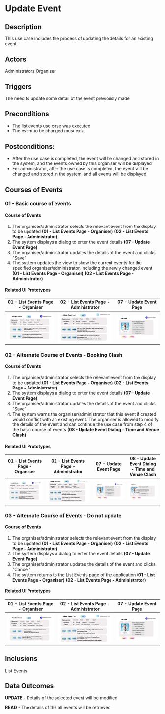 # Update Event

## Description

This use case includes the process of updating the details for an existing event

## Actors

Administrators
Organiser

## Triggers

The need to update some detail of the event previously made

## Preconditions

- The list events use case was executed
- The event to be changed must exist

## Postconditions:

- After the use case is completed, the event will be changed and stored in the system, and the events owned by this organiser will be displayed
- For administrator, after the use case is completed, the event will be changed and stored in the system, and all events will be displayed

## Courses of Events

### 01 - Basic course of events
#### Course of Events
1. The organiser/administrator selects the relevant event from the display to be updated **(01 - List Events Page - Organiser)** **(02 - List Events Page - Administrator)**
2. The system displays a dialog to enter the event details  **(07 - Update Event Page)**
3. The organiser/administrator updates the details of the event and clicks "Save"
4. The system updates the view to show the current events for the specified organiser/administrator, including the newly changed event **(01 - List Events Page - Organiser)** **(02 - List Events Page - Administrator)**
#### Related UI Prototypes
| 01 - List Events Page - Organiser                             | 02 - List Events Page - Administrator                                      | 07 - Update Event Page|
|---------------------------------------------------------------|----------------------------------------------------------------------------|-----------------------|
| ![List Events Page - Organiser](../ui/ListEvents(Organiser).png) | ![List Events Page - Administrator](../ui/ListEvents(Administrator).png) | ![Update Event Page](../ui/UpdateEvent.png)|


### 02  - Alternate Course of Events - Booking Clash

#### Course of Events

1. The organiser/administrator selects the relevant event from the display to be updated **(01 - List Events Page - Organiser)** **(02 - List Events Page - Administrator)**
2. The system displays a dialog to enter the event details  **(07 - Update Event Page)**
3. The organiser/administrator updates the details of the event and clicks "Save"
4. The system warns the organiser/administrator that this event if created would conflict with an existing event. The organiser is allowed to modify the details of the event and can continue the use case from step 4 of the basic course of events  **(08 - Update Event Dialog - Time and Venue Clash)**

#### Related UI Prototypes
| 01 - List Events Page - Organiser                             | 02 - List Events Page - Administrator                                      | 07 - Update Event Page| 08 - Update Event Dialog - Time and Venue Clash                                        |
|---------------------------------------------------------------|----------------------------------------------------------------------------|-----------------------|----------------------------------------------------------------------------------------|
| ![List Events Page - Organiser](../ui/ListEvents(Organiser).png) | ![List Events Page - Administrator](../ui/ListEvents(Administrator).png) | ![Update Event Page](../ui/UpdateEvent.png)| ![Update Event Dialog - Time and Venue Clash](../ui/UpdateEvent-TimeAndVenueClash.png) |

### 03  - Alternate Course of Events - Do not update
#### Course of Events
1. The organiser/administrator selects the relevant event from the display to be updated **(01 - List Events Page - Organiser)** **(02 - List Events Page - Administrator)**
2. The system displays a dialog to enter the event details  **(07 - Update Event Page)**
3. The organiser/administrator updates the details of the event and clicks "Cancel"
4. The system returns to the List Events page of the application  **(01 - List Events Page - Organiser)** **(02 - List Events Page - Administrator)**
#### Related UI Prototypes
| 01 - List Events Page - Organiser                             | 02 - List Events Page - Administrator                                      | 07 - Update Event Page|
|---------------------------------------------------------------|----------------------------------------------------------------------------|-----------------------|
| ![List Events Page - Organiser](../ui/ListEvents(Organiser).png) | ![List Events Page - Administrator](../ui/ListEvents(Administrator).png) | ![Update Event Page](../ui/UpdateEvent.png)|

## Inclusions

List Events

## Data Outcomes
**UPDATE** - Details of the selected event will be modified

**READ** - The details of the all events will be retrieved
